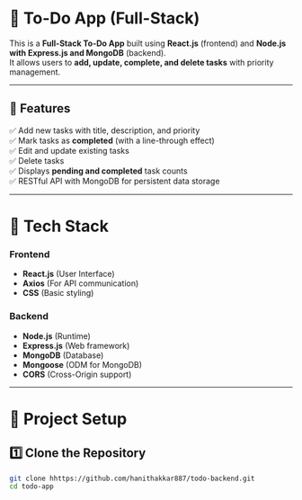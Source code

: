 # 📝 To-Do App (Full-Stack)

This is a **Full-Stack To-Do App** built using **React.js** (frontend) and **Node.js with Express.js and MongoDB** (backend).  
It allows users to **add, update, complete, and delete tasks** with priority management.

---

## 🚀 Features
✅ Add new tasks with title, description, and priority  
✅ Mark tasks as **completed** (with a line-through effect)  
✅ Edit and update existing tasks  
✅ Delete tasks  
✅ Displays **pending and completed** task counts  
✅ RESTful API with MongoDB for persistent data storage  

---

# 📌 Tech Stack
### **Frontend**
- **React.js** (User Interface)
- **Axios** (For API communication)
- **CSS** (Basic styling)

### **Backend**
- **Node.js** (Runtime)
- **Express.js** (Web framework)
- **MongoDB** (Database)
- **Mongoose** (ODM for MongoDB)
- **CORS** (Cross-Origin support)

---

# 📂 Project Setup

## **1️⃣ Clone the Repository**
```bash
git clone hhttps://github.com/hanithakkar887/todo-backend.git
cd todo-app
